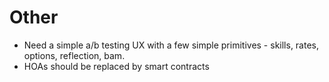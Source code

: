 # Other

* Need a simple a/b testing UX with a few simple primitives - skills, rates, options, reflection, bam.
* HOAs should be replaced by smart contracts
